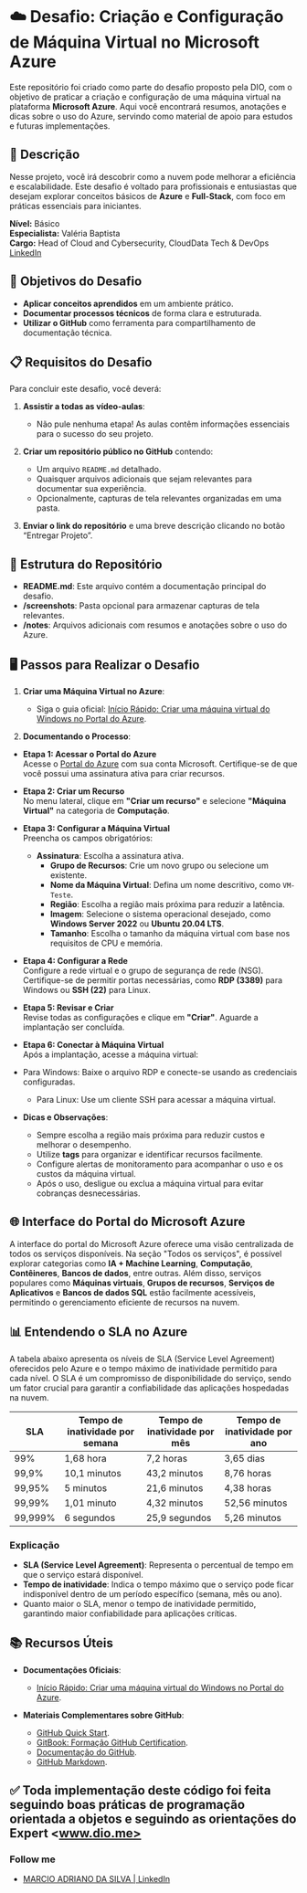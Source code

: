 # ☁️ Desafio: Criação e Configuração de Máquina Virtual no Microsoft Azure

Este repositório foi criado como parte do desafio proposto pela DIO, com o objetivo de praticar a criação e configuração de uma máquina virtual na plataforma **Microsoft Azure**. Aqui você encontrará resumos, anotações e dicas sobre o uso do Azure, servindo como material de apoio para estudos e futuras implementações.

## 📝 Descrição

Nesse projeto, você irá descobrir como a nuvem pode melhorar a eficiência e escalabilidade. Este desafio é voltado para profissionais e entusiastas que desejam explorar conceitos básicos de **Azure** e **Full-Stack**, com foco em práticas essenciais para iniciantes.

**Nível:** Básico  
**Especialista:** Valéria Baptista  
**Cargo:** Head of Cloud and Cybersecurity, CloudData Tech & DevOps  
[LinkedIn](https://www.linkedin.com/in/valeria-baptista)

## 🚀 Objetivos do Desafio

- **Aplicar conceitos aprendidos** em um ambiente prático.
- **Documentar processos técnicos** de forma clara e estruturada.
- **Utilizar o GitHub** como ferramenta para compartilhamento de documentação técnica.

## 📋 Requisitos do Desafio

Para concluir este desafio, você deverá:

1. **Assistir a todas as vídeo-aulas**:
   - Não pule nenhuma etapa! As aulas contêm informações essenciais para o sucesso do seu projeto.

2. **Criar um repositório público no GitHub** contendo:
   - Um arquivo `README.md` detalhado.
   - Quaisquer arquivos adicionais que sejam relevantes para documentar sua experiência.
   - Opcionalmente, capturas de tela relevantes organizadas em uma pasta.

3. **Enviar o link do repositório** e uma breve descrição clicando no botão “Entregar Projeto”.

## 🎯 Estrutura do Repositório

- **README.md**: Este arquivo contém a documentação principal do desafio.
- **/screenshots**: Pasta opcional para armazenar capturas de tela relevantes.
- **/notes**: Arquivos adicionais com resumos e anotações sobre o uso do Azure.

## 🖥️ Passos para Realizar o Desafio

1. **Criar uma Máquina Virtual no Azure**:
   - Siga o guia oficial: [Início Rápido: Criar uma máquina virtual do Windows no Portal do Azure](https://learn.microsoft.com/pt-br/azure/virtual-machines/windows/quick-create-portal).

2. **Documentando o Processo**:

- **Etapa 1: Acessar o Portal do Azure**  
     Acesse o [Portal do Azure](https://portal.azure.com/) com sua conta Microsoft. Certifique-se de que você possui uma assinatura ativa para criar recursos.

- **Etapa 2: Criar um Recurso**  
     No menu lateral, clique em **"Criar um recurso"** e selecione **"Máquina Virtual"** na categoria de **Computação**.

- **Etapa 3: Configurar a Máquina Virtual**  
     Preencha os campos obrigatórios:  
  - **Assinatura**: Escolha a assinatura ativa.  
    - **Grupo de Recursos**: Crie um novo grupo ou selecione um existente.  
    - **Nome da Máquina Virtual**: Defina um nome descritivo, como `VM-Teste`.  
    - **Região**: Escolha a região mais próxima para reduzir a latência.  
    - **Imagem**: Selecione o sistema operacional desejado, como **Windows Server 2022** ou **Ubuntu 20.04 LTS**.  
    - **Tamanho**: Escolha o tamanho da máquina virtual com base nos requisitos de CPU e memória.  

- **Etapa 4: Configurar a Rede**  
     Configure a rede virtual e o grupo de segurança de rede (NSG). Certifique-se de permitir portas necessárias, como **RDP (3389)** para Windows ou **SSH (22)** para Linux.

- **Etapa 5: Revisar e Criar**  
     Revise todas as configurações e clique em **"Criar"**. Aguarde a implantação ser concluída.

- **Etapa 6: Conectar à Máquina Virtual**  
     Após a implantação, acesse a máquina virtual:  
- Para Windows: Baixe o arquivo RDP e conecte-se usando as credenciais configuradas.  
  - Para Linux: Use um cliente SSH para acessar a máquina virtual.

- **Dicas e Observações**:  
  - Sempre escolha a região mais próxima para reduzir custos e melhorar o desempenho.  
  - Utilize **tags** para organizar e identificar recursos facilmente.  
  - Configure alertas de monitoramento para acompanhar o uso e os custos da máquina virtual.  
  - Após o uso, desligue ou exclua a máquina virtual para evitar cobranças desnecessárias.

## 🌐 Interface do Portal do Microsoft Azure

A interface do portal do Microsoft Azure oferece uma visão centralizada de todos os serviços disponíveis. Na seção "Todos os serviços", é possível explorar categorias como **IA + Machine Learning**, **Computação**, **Contêineres**, **Bancos de dados**, entre outras. Além disso, serviços populares como **Máquinas virtuais**, **Grupos de recursos**, **Serviços de Aplicativos** e **Bancos de dados SQL** estão facilmente acessíveis, permitindo o gerenciamento eficiente de recursos na nuvem.

## 📊 Entendendo o SLA no Azure

A tabela abaixo apresenta os níveis de SLA (Service Level Agreement) oferecidos pelo Azure e o tempo máximo de inatividade permitido para cada nível. O SLA é um compromisso de disponibilidade do serviço, sendo um fator crucial para garantir a confiabilidade das aplicações hospedadas na nuvem.

| **SLA**   | **Tempo de inatividade por semana** | **Tempo de inatividade por mês** | **Tempo de inatividade por ano** |
|-----------|------------------------------------|----------------------------------|----------------------------------|
| 99%       | 1,68 hora                          | 7,2 horas                       | 3,65 dias                       |
| 99,9%     | 10,1 minutos                       | 43,2 minutos                    | 8,76 horas                      |
| 99,95%    | 5 minutos                          | 21,6 minutos                    | 4,38 horas                      |
| 99,99%    | 1,01 minuto                        | 4,32 minutos                    | 52,56 minutos                   |
| 99,999%   | 6 segundos                         | 25,9 segundos                   | 5,26 minutos                    |

### Explicação

- **SLA (Service Level Agreement)**: Representa o percentual de tempo em que o serviço estará disponível.
- **Tempo de inatividade**: Indica o tempo máximo que o serviço pode ficar indisponível dentro de um período específico (semana, mês ou ano).
- Quanto maior o SLA, menor o tempo de inatividade permitido, garantindo maior confiabilidade para aplicações críticas.

## 📚 Recursos Úteis

- **Documentações Oficiais**:
  - [Início Rápido: Criar uma máquina virtual do Windows no Portal do Azure](https://learn.microsoft.com/pt-br/azure/virtual-machines/windows/quick-create-portal).

- **Materiais Complementares sobre GitHub**:
  - [GitHub Quick Start](https://github.com/github/quickstart).
  - [GitBook: Formação GitHub Certification](https://git-scm.com/book/en/v2).
  - [Documentação do GitHub](https://docs.github.com/).
  - [GitHub Markdown](https://guides.github.com/features/mastering-markdown/).

## ✅ Toda implementação deste código foi feita seguindo boas práticas de programação orientada a objetos e seguindo as orientações do Expert <www.dio.me>

### Follow me

- [MARCIO ADRIANO DA SILVA | LinkedIn](https://www.linkedin.com/in/mads1974/)
